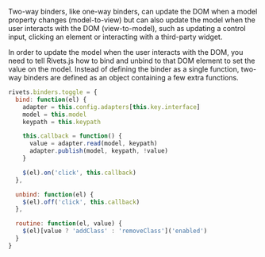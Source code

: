 Two-way binders, like one-way binders, can update the DOM when a model property changes (model-to-view) but can also update the model when the user interacts with the DOM (view-to-model), such as updating a control input, clicking an element or interacting with a third-party widget.

In order to update the model when the user interacts with the DOM, you need to tell Rivets.js how to bind and unbind to that DOM element to set the value on the model. Instead of defining the binder as a single function, two-way binders are defined as an object containing a few extra functions.

```javascript
rivets.binders.toggle = {
  bind: function(el) {
    adapter = this.config.adapters[this.key.interface]
    model = this.model
    keypath = this.keypath

    this.callback = function() {
      value = adapter.read(model, keypath)
      adapter.publish(model, keypath, !value)
    }

    $(el).on('click', this.callback)
  },

  unbind: function(el) {
    $(el).off('click', this.callback)
  },

  routine: function(el, value) {
    $(el)[value ? 'addClass' : 'removeClass']('enabled')
  }
}
```


